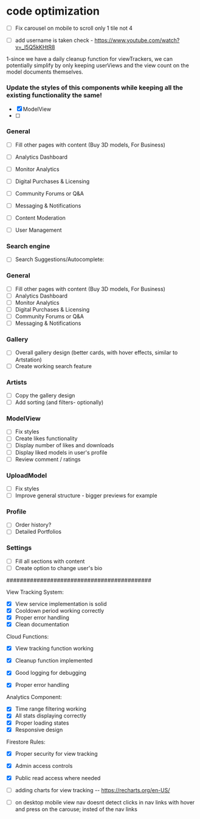 # code optimization


- [ ] Fix carousel on mobile to scroll only 1 tile not 4
- [ ] add username is taken check - https://www.youtube.com/watch?v=_l5Q5kKHtR8









1-since we have a daily cleanup function for viewTrackers, 
we can potentially simplify by only keeping userViews and 
the view count on the model documents themselves.


### Update the styles of this components while keeping all the existing functionality the same!
- [x] ModelView
- [ ] 

### General
- [ ] Fill other pages with content (Buy 3D models, For Business)
- [ ] Analytics Dashboard
- [ ] Monitor Analytics
- [ ] Digital Purchases & Licensing
- [ ] Community Forums or Q&A
- [ ] Messaging & Notifications

- [ ] Content Moderation
- [ ] User Management

### Search engine
- [ ] Search Suggestions/Autocomplete:

### General
- [ ] Fill other pages with content (Buy 3D models, For Business)
- [ ] Analytics Dashboard
- [ ] Monitor Analytics
- [ ] Digital Purchases & Licensing
- [ ] Community Forums or Q&A
- [ ] Messaging & Notifications

### Gallery
- [ ] Overall gallery design (better cards, with hover effects, similar to Artstation)
- [ ] Create working search feature

### Artists
- [ ] Copy the gallery design
- [ ] Add sorting (and filters- optionally)

### ModelView
- [ ] Fix styles
- [ ] Create likes functionality
- [ ] Display number of likes and downloads
- [ ] Display liked models in user's profile
- [ ] Review comment / ratings

### UploadModel
- [ ] Fix styles
- [ ] Improve general structure - bigger previews for example

### Profile
- [ ] Order history?
- [ ] Detailed Portfolios

### Settings
- [ ] Fill all sections with content
- [ ] Create option to change user's bio

###########################################

View Tracking System:
- [x] View service implementation is solid
- [x] Cooldown period working correctly
- [x] Proper error handling
- [x] Clean documentation

Cloud Functions:
- [x] View tracking function working
- [x] Cleanup function implemented
- [x] Good logging for debugging
- [x] Proper error handling


Analytics Component:
- [x] Time range filtering working
- [x] All stats displaying correctly
- [x] Proper loading states
- [x] Responsive design

Firestore Rules:
- [x] Proper security for view tracking
- [x] Admin access controls
- [x] Public read access where needed

- [ ] adding charts for view tracking -- https://recharts.org/en-US/




- [ ] on desktop mobile view nav doesnt detect clicks in nav links with hover and press on the carouse; insted of the nav links